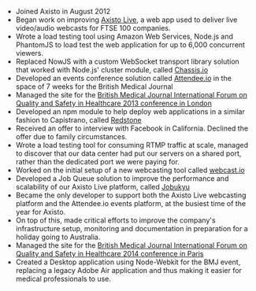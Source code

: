 - Joined Axisto in August 2012
- Began work on improving [Axisto Live](http://axisto-live.com), a web app used to deliver live video/audio webcasts for FTSE 100 companies.
- Wrote a load testing tool using Amazon Web Services, Node.js and PhantomJS to load test the web application for up to 6,000 concurrent viewers.
- Replaced NowJS with a custom WebSocket transport library solution that worked with Node.js' cluster module, called [Chassis.io](https://github.com/webcast-io/chassis.io)
- Developed an events conference solution called [Attendee.io](http://attendee.io) in the space of 7 weeks for the British Medical Journal
- Managed the site for the [British Medical Journal International Forum on Quality and Safety in Healthcare 2013 conference in London](http://atn.io/qf13)
- Developed an npm module to help deploy web applications in a similar fashion to Capistrano, called [Redstone](https://github.com/webcast-io/redstone)
- Received an offer to interview with Facebook in California. Declined the offer due to family circumstances.
- Wrote a load testing tool for consuming RTMP traffic at scale, managed to discover that our data center had put our servers on a shared port, rather than the dedicated port we were paying for.
- Worked on the initial setup of a new webcasting tool called [webcast.io](https://staging.webcast.io)
- Developed a Job Queue solution to improve the performance and scalability of our Axisto Live platform, called [Jobukyu](https://github.com/webcast-io/jobukyu)
- Became the only developer to support both the Axisto Live webcasting platform and the Attendee.io events platform, at the busiest time of the year for Axisto.
- On top of this, made critical efforts to improve the company's infrastructure setup, monitoring and documentation in preparation for a holiday going to Australia.
- Managed the site for the [British Medical Journal International Forum on Quality and Safety in Healthcare 2014 conference in Paris](http://atn.io/qf14)
- Created a Desktop application using Node-Webkit for the BMJ event, replacing a legacy Adobe Air application and thus making it easier for medical professionals to use.